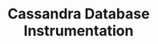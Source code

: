 ---
title: Cassandra Database Instrumentation
registryType: instrumentation
isThirdParty: false
language: go
tags:
  - go
  - instrumentation
  - cassandra
  - gocql
  - database
repo: https://github.com/open-telemetry/opentelemetry-go-contrib/tree/master/instrumentation/github.com/gocql/gocql
license: Apache 2.0
description: Go contrib plugin for the github.com/gocql/gocql package.
authors: OpenTelemetry Authors
otVersion: latest
---